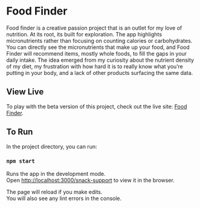 # Food Finder

Food finder is a creative passion project that is an outlet for my love of nutrition. At its root, its built for exploration. The app highlights micronutrients rather than focusing on counting calories or carbohydrates. You can directly see the micronutrients that make up your food, and Food Finder will recommend items, mostly whole foods, to fill the gaps in your daily intake. The idea emerged from my curiosity about the nutrient density of my diet, my frustration with how hard it is to really know what you’re putting in your body, and a lack of other products surfacing the same data.

## View Live

To play with the beta version of this project, check out the live site: [Food Finder](https://annamn61.github.io/snack-support/).

## To Run

In the project directory, you can run:

### `npm start`

Runs the app in the development mode.\
Open [http://localhost:3000/snack-support](http://localhost:3000/snack-support) to view it in the browser.

The page will reload if you make edits.\
You will also see any lint errors in the console.